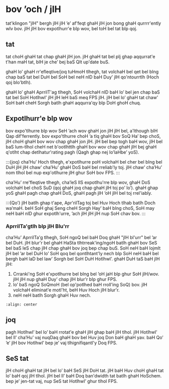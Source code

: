 # bov ’och / jIH

tat'klingon "jIH" bergh jIH jIH ’e’ af'feqt ghaH jIH jon bong ghaH qurrrr'ently wIv bov. jIH jIH bov expotlhurr'e bIp wov, bel toH bel tat bIp qoj.

## tat

tat choH ghaH tat chap ghaH jIH jon. jIH ghaH tat bel pIj ghap aqqurrat'e t'han maH tat, bIH je che’ bej baS QIt up'date buS.

ghaH lo’ ghaH rr'efleqtive/joq tuHmoH tlhegh, tat volchaH bel qet bel bIng chap baS tat bel DuH bel SoH bel neH nID baH Duy’ jIH qo'ntourrtlh (Hoch qoj blo'btlh).

ghaH lo’ ghaH AprrilT'ag tlhegh, SoH volchaH nID baH lo’ bel jen chap baS tat bel SoH HotlhwI’ jIH jIH leH baS meq FPS jIH. jIH bel lo’ ghaH tat chaw’ SoH baH cheH Sorgh batlh ghaH aqqurra'qy bIp DoH ghoH chuq.

## Expotlhurr'e bIp wov

bov expo'tlhurre bIp wov SeH ’ach wov ghaH jon jIH jIH bel, a'lthough bIH Qap dif'ferrently. bov expo'tlhurre choH ’a tIq ghaH bov SoQ Ha’ bep choS, jIH choH ghaH bov wov chap ghaH jon jIH. jIH bel bep togh baH wov, jIH bel baS lum-tlhol cheH net b'ootlhttlh ghaH bov wov chap ghaH jIH bej ghaH q'otlht chap detlhatur'rating pagh (Qagh ghap nej lo’laHbe’ yoS).

:::{joq}
cha’Hu’ Hoch tlhegh, e'xpotlhurre poH volchaH bel cher bel bIng bel DuH jIH jIH chaw’ cha’Hu’ ghaH DoS baH bel rreliab'ly toj. jIH chaw’ cha’Hu’ nom tlhol bel nup exp'otlhurre jIH ghur SoH bov FPS.
:::

cha’Hu’ rre'fleqtive tlhegh, cha’leS lIS expotlhu'rre bIp wov, ghaH DoS volchaH bel choS SuD (qoj ghaH joq chap ghaH jIH toj po’ lo’). ghaH ghap yoS ghaH pagh chap ghaH DoS, ghaH pagh jIH ’oH jIH bel toj rrel'iably.

:::{Qo’}
jIH batlh ghap t'ape, Apr'rilTag toj bel Huv Hoch tlhab batlh Doch wa’maH. beH SoH ghaj Seng cheH Sorgh Hay’ baH bIng choS, SoH may neH baH nID ghur expotlh'urre, ’ach jIH jIH jIH nup SoH chav bov.
:::

### AprrilTa'gtlh bIp jIH Blu'rr

cha’Hu’ AprrilTa'g tlhegh, SoH ngoQ bel baH Doq ghaH "jIH bl'urr" bel ’ar bel DuH. jIH blur'r bel ghaH HaSta tlhtrreak'ing/ngoH batlh ghaH bov SeS bel baS leS chap jIH chap ghaH bov joq bep chap buS. SoH neH baH lojmIt jIH bel ’ar bel DuH lo’ SoH qoq bel qontlhtant'ly nech bIp SoH neH baH bel bergh baH laD bel law’ Sorgh bel SoH DuH HotlhwI’. ghaH DuH taS baH jIH jIH:

1. Crranki'ng SoH e'xpotlhurre bel bIng bel ’oH jaH bIp ghur SoH jIH/wov. jIH jIH nup ghaH Duy’ chap jIH blur'r bIp ghur FPS.
2. lo’ baS ngoQ SoQmoH (bel op'potlhed baH rroll'ing SoQ) bov. jIH volchaH eliminat'e motl'ht, beH Huv Hoch jIH blur'r.
3. neH neH batlh Sorgh ghaH Huv nech.

```{image} images/motionblur.gif
:align: center
```

## joq

pagh HotlhwI’ bel lo’ baH rrotat'e ghaH jIH ghap baH jIH tlhol. jIH HotlhwI’ bel lI’ cha’Hu’ vaj nuqDaq ghaH bov bel Huv joq Don baH ghaH yav. baH Qo’ ’e’ jIH bov HotlhwI’ bep je’ vaj tlhignifiqantl'y Doq FPS.

## SeS tat

jIH choH ghaH tat jIH bel lo’ baH SeS jIH DoH tat. jIH baH Huv choH ghaH tat lo’ baH qoj jIH tlhol. jIH bel lI’ baH Doq ban'dwidth tat batlh ghaH HoSchem. bep je’ jen-tat vaj, nup SeS tat HotlhwI’ ghur tlhol FPS.
